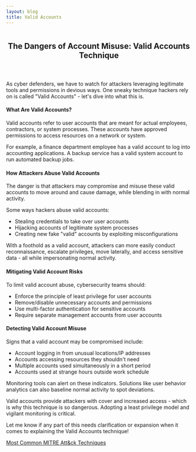 ```yaml
---
layout: blog
title: Valid Accounts
---
```



<div id="main" class="s-content__main large-8 column">
<article class="entry">

<header class="entry__header">

<h2 class="entry__title h1">
    The Dangers of Account Misuse: Valid Accounts Technique
</h2>        
</header>

<div class="entry__content">

<p>As cyber defenders, we have to watch for attackers leveraging legitimate tools and permissions in devious ways. One sneaky technique hackers rely on is called "Valid Accounts" - let's dive into what this is.</p>

<h4>What Are Valid Accounts?</h4>

<p>Valid accounts refer to user accounts that are meant for actual employees, contractors, or system processes. These accounts have approved permissions to access resources on a network or system.</p>

<p>For example, a finance department employee has a valid account to log into accounting applications. A backup service has a valid system account to run automated backup jobs.</p>

<h4>How Attackers Abuse Valid Accounts</h4>

<p>The danger is that attackers may compromise and misuse these valid accounts to move around and cause damage, while blending in with normal activity.</p>

<p>Some ways hackers abuse valid accounts:
<ul>
<li>Stealing credentials to take over user accounts</li>
<li>Hijacking accounts of legitimate system processes</li>
<li>Creating new fake "valid" accounts by exploiting misconfigurations</li>
</ul></p>
<p>With a foothold as a valid account, attackers can more easily conduct reconnaissance, escalate privileges, move laterally, and access sensitive data - all while impersonating normal activity.</p>

<h4>Mitigating Valid Account Risks</h4>

<p>To limit valid account abuse, cybersecurity teams should:
<ul>
<li>Enforce the principle of least privilege for user accounts</li>
<li>Remove/disable unnecessary accounts and permissions</li>
<li>Use multi-factor authentication for sensitive accounts</li>
<li>Require separate management accounts from user accounts</li>
</ul></p>
<h4>Detecting Valid Account Misuse</h4>

<p>Signs that a valid account may be compromised include:
<ul>
<li>Account logging in from unusual locations/IP addresses</li>
<li>Accounts accessing resources they shouldn't need</li>
<li>Multiple accounts used simultaneously in a short period</li>
<li>Accounts used at strange hours outside work schedule</li>
</ul></p>
<p>Monitoring tools can alert on these indicators. Solutions like user behavior analytics can also baseline normal activity to spot deviations.</p>

<p>Valid accounts provide attackers with cover and increased access - which is why this technique is so dangerous. Adopting a least privilege model and vigilant monitoring is critical.</p>

<p>Let me know if any part of this needs clarification or expansion when it comes to explaining the Valid Accounts technique!</p>

<p><a href="../../03/25/MITRE_Att&ck_Intro.html">Most Common MITRE Att&ck Techniques</a></p>

</div>
</article> <!-- end entry -->

</div> <!-- end main -->  